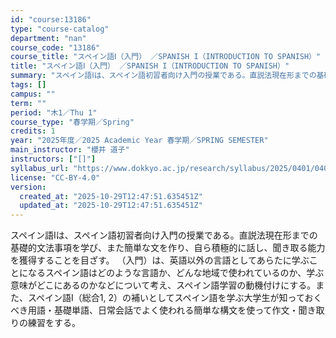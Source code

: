 ```yaml
---
id: "course:13186"
type: "course-catalog"
department: "nan"
course_code: "13186"
course_title: "スペイン語Ⅰ（入門） ／SPANISH I（INTRODUCTION TO SPANISH）"
title: "スペイン語Ⅰ（入門） ／SPANISH I（INTRODUCTION TO SPANISH）"
summary: "スペイン語Ⅰは、スペイン語初習者向け入門の授業である。直説法現在形までの基礎的文法事項を学び、また簡単な文を作り、自ら積極的に話し、聞き取る能力を獲得することを目ざす。 （入門）は、英語以外の言語としてあらたに学ぶことになるスペイン語はどの…"
tags: []
campus: ""
term: ""
period: "木1／Thu 1"
course_type: "春学期／Spring"
credits: 1
year: "2025年度／2025 Academic Year 春学期／SPRING SEMESTER"
main_instructor: "櫻井 道子"
instructors: ["[]"]
syllabus_url: "https://www.dokkyo.ac.jp/research/syllabus/2025/0401/0401_13186_ja_JP.html"
license: "CC-BY-4.0"
version:
  created_at: "2025-10-29T12:47:51.635451Z"
  updated_at: "2025-10-29T12:47:51.635451Z"
---
```

スペイン語Ⅰは、スペイン語初習者向け入門の授業である。直説法現在形までの基礎的文法事項を学び、また簡単な文を作り、自ら積極的に話し、聞き取る能力を獲得することを目ざす。 （入門）は、英語以外の言語としてあらたに学ぶことになるスペイン語はどのような言語か、どんな地域で使われているのか、学ぶ意味がどこにあるのかなどについて考え、スペイン語学習の動機付けにする。また、スペイン語Ⅰ（総合1, 2）の補いとしてスペイン語を学ぶ大学生が知っておくべき用語・基礎単語、日常会話でよく使われる簡単な構文を使って作文・聞き取りの練習をする。
